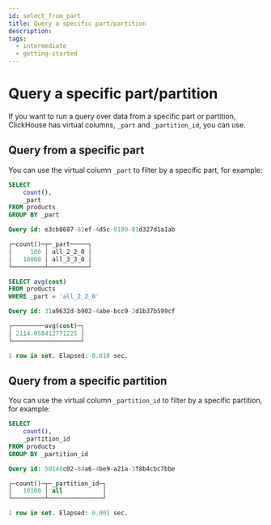 ```yaml
---
id: select_from_part
title: Query a specific part/partition
description:
tags:
  - intermediate
  - getting-started
---
```


# Query a specific part/partition

If you want to run a query over data from a specific part or partition, ClickHouse has virtual columns, `_part` and `_partition_id`, you can use.

## Query from a specific part

You can use the virtual column `_part` to filter by a specific part, for example:

```sql
SELECT
    count(),
    _part
FROM products
GROUP BY _part

Query id: e3cb8687-82ef-4d5c-9109-01d327d1a1ab

┌─count()─┬─_part─────┐
│     100 │ all_2_2_0 │
│   10000 │ all_3_3_0 │
└─────────┴───────────┘

SELECT avg(cost)
FROM products
WHERE _part = 'all_2_2_0'

Query id: 31a9632d-b902-4abe-bcc9-2d1b37b599cf

┌─────────avg(cost)─┐
│ 2114.058412771225 │
└───────────────────┘

1 row in set. Elapsed: 0.010 sec. 
```

## Query from a specific partition

You can use the virtual column `_partition_id` to filter by a specific partition, for example:

```sql
SELECT
    count(),
    _partition_id
FROM products
GROUP BY _partition_id

Query id: 50148c02-84a6-4be9-a21a-3f8b4cbc7bbe

┌─count()─┬─_partition_id─┐
│   10100 │ all           │
└─────────┴───────────────┘

1 row in set. Elapsed: 0.001 sec. 
```